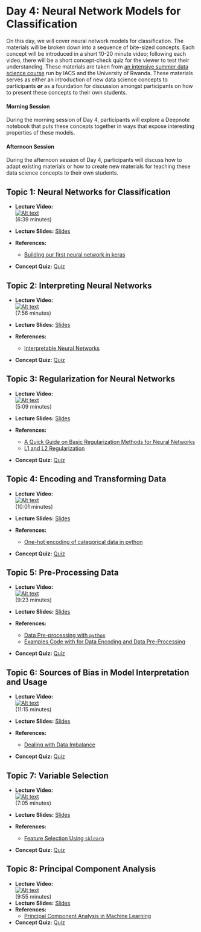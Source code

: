 # Day 4: Neural Network Models for Classification

On this day, we will cover neural network models for classification. The materials will be broken down into a sequence of
bite-sized concepts. Each concept will be introduced in a short 10-20 minute video; following each video, there will be a
short concept-check quiz for the viewer to test their understanding. These materials are taken from [an intensive summer data
science course](https://onefishy.github.io/Rwanda-Data-Science/) run by IACS and the University of Rwanda. These materials
serves as either an introduction of new data science concepts to participants ***or*** as a foundation for discussion amongst
participants on how to present these concepts to their own students.

#### Morning Session
During the morning session of Day 4, participants will explore a Deepnote notebook that puts these concepts together in ways
that expose interesting properties of these models. 

#### Afternoon Session
During the afternoon session of Day 4, participants will discuss how to adapt existing materials or how to create new
materials for teaching these data science concepts to their own students.

## **Topic 1:**  Neural Networks for Classification
- **Lecture Video:** <br>
[![Alt text](https://img.youtube.com/vi/2xyFziFxqys/0.jpg)](https://youtu.be/2xyFziFxqys) <br>
(6:39 minutes)

- **Lecture Slides:** [Slides](https://drive.google.com/file/d/1zlxz605k9Ge-SDcr9i2McN7sZiGtXjJ0/view?usp=sharing)
- **References:** 
  - [Building our first neural network in keras](https://towardsdatascience.com/building-our-first-neural-network-in-keras-bdc8abbc17f5)
- **Concept Quiz:** [Quiz]()
  
## **Topic 2:**  Interpreting Neural Networks
- **Lecture Video:** <br>
[![Alt text](https://img.youtube.com/vi/iTdhBhvEa0g/0.jpg)](https://youtu.be/iTdhBhvEa0g) <br>
(7:56 minutes)

- **Lecture Slides:** [Slides](https://drive.google.com/file/d/1xRGszrVXXdtpJiur2yL9-mQKH2y63ia9/view?usp=sharing)
- **References:** 
  - [Interpretable Neural Networks](https://towardsdatascience.com/interpretable-neural-networks-45ac8aa91411)
- **Concept Quiz:** [Quiz]()
  
## **Topic 3:**  Regularization for Neural Networks
- **Lecture Video:** <br>
[![Alt text](https://img.youtube.com/vi/kIpkiFxjd-A/0.jpg)](https://youtu.be/kIpkiFxjd-A) <br>
(5:09 minutes)

- **Lecture Slides:** [Slides](https://drive.google.com/file/d/1WcCm8DBUHQ8NLYKNFg5YPPRXR4bExGyw/view?usp=sharing)
- **References:** 
  - [A Quick Guide on Basic Regularization Methods for Neural Networks](https://medium.com/yottabytes/a-quick-guide-on-basic-regularization-methods-for-neural-networks-e10feb101328)
  - [L1 and L2 Regularization](https://towardsdatascience.com/l1-and-l2-regularization-methods-ce25e7fc831c)
- **Concept Quiz:** [Quiz]()
  
## **Topic 4:** Encoding and Transforming Data

- **Lecture Video:** <br>
[![Alt text](https://img.youtube.com/vi/h1xmnQOUML0/0.jpg)](https://youtu.be/h1xmnQOUML0) <br>
(10:01 minutes)

- **Lecture Slides:** [Slides](https://drive.google.com/file/d/1jToQAmNWxxjZDNGOnwN6qV_BSB045uy0/view?usp=sharing)
- **References:** 
  - [One-hot encoding of categorical data in python](https://blog.cambridgespark.com/robust-one-hot-encoding-in-python-3e29bfcec77e)
- **Concept Quiz:** [Quiz]()
  
## **Topic 5:** Pre-Processing Data

- **Lecture Video:** <br>
[![Alt text](https://img.youtube.com/vi/AU4Rv8sFLE8/0.jpg)](https://youtu.be/AU4Rv8sFLE8) <br>
(9:23 minutes)

- **Lecture Slides:** [Slides](https://drive.google.com/file/d/1wWbKqQXgjYYf68M1hq0FDlrblRQF2oYv/view?usp=sharing)
- **References:** 
  - [Data Pre-processing with `python`](https://medium.com/@kesarimohan87/data-preprocessing-6c87d27156)
  - [Examples Code with for Data Encoding and Data Pre-Processing](https://colab.research.google.com/drive/1ecT7PWP8CATWVVpLz-V2K_2q_3NrSDiN?usp=sharing)
  
- **Concept Quiz:** [Quiz]()
  
## **Topic 6:** Sources of Bias in Model Interpretation and Usage

- **Lecture Video:** <br>
[![Alt text](https://img.youtube.com/vi/YDzAwye2qq0/0.jpg)](https://youtu.be/YDzAwye2qq0) <br>
(11:15 minutes)

- **Lecture Slides:** [Slides](https://drive.google.com/file/d/1tFkHT1-TLzdS725yFdy6p4Bo_ePaNn2d/view?usp=sharing)
- **References:** 
  - [Dealing with Data Imbalance](https://towardsdatascience.com/methods-for-dealing-with-imbalanced-data-5b761be45a18)
- **Concept Quiz:** [Quiz]()


## **Topic 7:** Variable Selection

- **Lecture Video:** <br>
[![Alt text](https://img.youtube.com/vi/mk6T5l5C8lk/0.jpg)](https://youtu.be/mk6T5l5C8lk) <br>
(7:05 minutes)

- **Lecture Slides:** [Slides](https://drive.google.com/file/d/1YMMB9u0Za-A0HPj7wXOniJ3frh7632et/view?usp=sharing)
- **References:** 
  - [Feature Selection Using `sklearn`](https://medium.com/analytics-vidhya/feature-selection-using-scikit-learn-5b4362e0c19b)
  
- **Concept Quiz:** [Quiz]()
    
## **Topic 8:**  Principal Component Analysis

- **Lecture Video:** <br>
[![Alt text](https://img.youtube.com/vi/JEntiirFkeQ/0.jpg)](https://youtu.be/JEntiirFkeQ) <br>
(9:55 minutes)
- **Lecture Slides:** [Slides](https://drive.google.com/file/d/138g42wdpayZtZS1RjgNq21-FPa4GMYtF/view?usp=sharing)
- **References:** 
  - [Principal Component Analysis in Machine Learning](https://medium.com/apprentice-journal/pca-application-in-machine-learning-4827c07a61db)
- **Concept Quiz:** [Quiz]()


